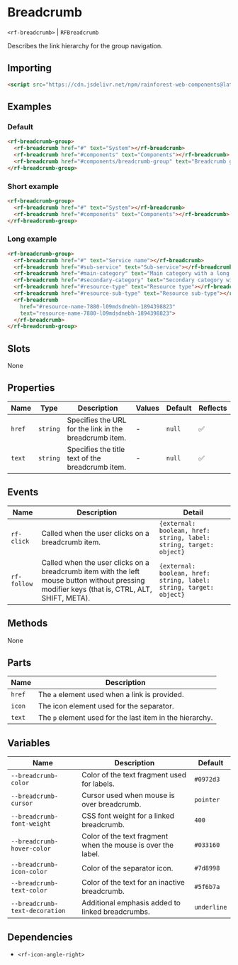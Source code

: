 # Breadcrumb

`<rf-breadcrumb>` | `RFBreadcrumb`

Describes the link hierarchy for the group navigation.

## Importing

``` html
<script src="https://cdn.jsdelivr.net/npm/rainforest-web-components@latest/components/breadcrumb.js" type="module"></script>
```

## Examples

### Default

``` html
<rf-breadcrumb-group>
  <rf-breadcrumb href="#" text="System"></rf-breadcrumb>
  <rf-breadcrumb href="#components" text="Components"></rf-breadcrumb>
  <rf-breadcrumb href="#components/breadcrumb-group" text="Breadcrumb group"></rf-breadcrumb>      
</rf-breadcrumb-group>
```

### Short example

``` html
<rf-breadcrumb-group>
  <rf-breadcrumb href="#" text="System"></rf-breadcrumb>
  <rf-breadcrumb href="#components" text="Components"></rf-breadcrumb>
</rf-breadcrumb-group>
```

### Long example

``` html
<rf-breadcrumb-group>
  <rf-breadcrumb href="#" text="Service name"></rf-breadcrumb>
  <rf-breadcrumb href="#sub-service" text="Sub-service"></rf-breadcrumb>
  <rf-breadcrumb href="#main-category" text="Main category with a long name"></rf-breadcrumb>
  <rf-breadcrumb href="#secondary-category" text="Secondary category with a long name"></rf-breadcrumb>
  <rf-breadcrumb href="#resource-type" text="Resource type"></rf-breadcrumb>
  <rf-breadcrumb href="#resource-sub-type" text="Resource sub-type"></rf-breadcrumb>      
  <rf-breadcrumb 
    href="#resource-name-7880-l09mdsdnebh-1894398823" 
    text="resource-name-7880-l09mdsdnebh-1894398823">
  </rf-breadcrumb>
</rf-breadcrumb-group>        
```

## Slots

None

## Properties

| Name | Type | Description | Values | Default | Reflects |
| --- | --- | --- | --- | --- | --- |
| `href` | `string` | Specifies the URL for the link in the breadcrumb item. | - | `null` | ✅ |
| `text` | `string` | Specifies the title text of the breadcrumb item. | - | `null` | ✅ |

## Events

| Name | Description | Detail |
| --- | --- | --- |
| `rf-click` | Called when the user clicks on a breadcrumb item. | `{external: boolean, href: string, label: string, target: object}` |
| `rf-follow` | Called when the user clicks on a breadcrumb item with the left mouse button without pressing modifier keys (that is, CTRL, ALT, SHIFT, META). | `{external: boolean, href: string, label: string, target: object}` |

## Methods

None

## Parts

| Name | Description |
| --- | --- |
| `href` | The `a` element used when a link is provided. |
| `icon` | The icon element used for the separator. |
| `text` | The `p` element used for the last item in the hierarchy. |

## Variables

| Name | Description | Default |
| --- | --- | --- |
| `--breadcrumb-color` | Color of the text fragment used for labels. | `#0972d3` |
| `--breadcrumb-cursor` | Cursor used when mouse is over breadcrumb. | `pointer` |
| `--breadcrumb-font-weight` | CSS font weight for a linked breadcrumb. | `400` |
| `--breadcrumb-hover-color` | Color of the text fragment when the mouse is over the label. | `#033160` |
| `--breadcrumb-icon-color` | Color of the separator icon. | `#7d8998` |
| `--breadcrumb-text-color` | Color of the text for an inactive breadcrumb. | `#5f6b7a` |
| `--breadcrumb-text-decoration` | Additional emphasis added to linked breadcrumbs. | `underline` |

## Dependencies

- `<rf-icon-angle-right>`
